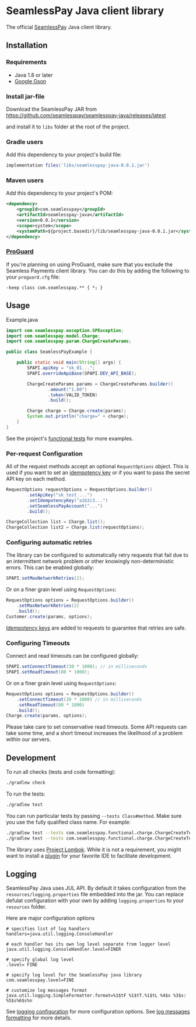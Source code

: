 # SeamlessPay Java client library

The official [SeamlessPay][seamlesspay] Java client library.

## Installation

### Requirements

- Java 1.8 or later
- [Google Gson][gson]

### Install jar-file

Download the SeamlessPay JAR from <https://github.com/seamlesspay/seamlesspay-java/releases/latest>

and install it to `libs` folder at the root of the project.

### Gradle users

Add this dependency to your project's build file:

```groovy
implementation files('libs/seamlesspay-java-0.0.1.jar')
```

### Maven users

Add this dependency to your project's POM:

```xml
<dependency>
    <groupId>com.seamlesspay</groupId>
    <artifactId>seamlesspay-java</artifactId>
    <version>0.0.1</version>
    <scope>system</scope>
    <systemPath>${project.basedir}/lib/seamlesspay-java-0.0.1.jar</systemPath>
</dependency>
```

### [ProGuard][proguard]

If you're planning on using ProGuard, make sure that you exclude the Seamless Payments
client library. You can do this by adding the following to your `proguard.cfg`
file:

```
-keep class com.seamlesspay.** { *; }
```

## Usage

Example.java

```java
import com.seamlesspay.exception.SPException;
import com.seamlesspay.model.Charge;
import com.seamlesspay.param.ChargeCreateParams;

public class SeamlessPayExample {

    public static void main(String[] args) {
        SPAPI.apiKey = "sk_01...";
        SPAPI.overrideApiBase(SPAPI.DEV_API_BASE);

        ChargeCreateParams params = ChargeCreateParams.builder()
                .amount("1.00")
                .token(VALID_TOKEN)
                .build();

        Charge charge = Charge.create(params);
        System.out.println("charge=" + charge);
    }
}
```

See the project's [functional tests][functional-tests] for more examples.

### Per-request Configuration

All of the request methods accept an optional `RequestOptions` object. This is
used if you want to set an [idempotency key][idempotency-keys] or if you want to pass the secret API
key on each method.

```java
RequestOptions requestOptions = RequestOptions.builder()
        .setApiKey("sk_test_...")
        .setIdempotencyKey("a1b2c3...")
        .setSeamlessPayAccount("...")
        .build();

ChargeCollection list = Charge.list();
ChargeCollection list2 = Charge.list(requestOptions);
```

### Configuring automatic retries

The library can be configured to automatically retry requests that fail due to
an intermittent network problem or other knowingly non-deterministic errors.
This can be enabled globally:

```java
SPAPI.setMaxNetworkRetries(2);
```

Or on a finer grain level using `RequestOptions`:

```java
RequestOptions options = RequestOptions.builder()
    .setMaxNetworkRetries(2)
    .build();
Customer.create(params, options);
```

[Idempotency keys][idempotency-keys] are added to requests to guarantee that
retries are safe.

### Configuring Timeouts

Connect and read timeouts can be configured globally:

```java
SPAPI.setConnectTimeout(30 * 1000); // in milliseconds
SPAPI.setReadTimeout(80 * 1000);
```

Or on a finer grain level using `RequestOptions`:

```java
RequestOptions options = RequestOptions.builder()
    .setConnectTimeout(30 * 1000) // in milliseconds
    .setReadTimeout(80 * 1000)
    .build();
Charge.create(params, options);
```

Please take care to set conservative read timeouts. Some API requests can take
some time, and a short timeout increases the likelihood of a problem within our
servers.

## Development

To run all checks (tests and code formatting):

```sh
./gradlew check
```

To run the tests:

```sh
./gradlew test
```

You can run particular tests by passing `--tests Class#method`. Make sure you
use the fully qualified class name. For example:

```sh
./gradlew test --tests com.seamlesspay.functional.charge.ChargeCreateTest
./gradlew test --tests com.seamlesspay.functional.charge.ChargeCreateTest.testCreatesChargeIfSuccess
```

The library uses [Project Lombok][lombok]. While it is not a requirement, you
might want to install a [plugin][lombok-plugins] for your favorite IDE to
facilitate development.


## Logging

SeamlessPay Java uses JUL API. By default it takes configuration from the `resources/logging.properties` file embedded into the jar.
You can replace defulat configuration with your own by adding `logging.properties` to your `resources` folder.

Here are major configuration options
```properties
# specifies list of log handlers
handlers=java.util.logging.ConsoleHandler

# each handler has its own log level separate from logger level
java.util.logging.ConsoleHandler.level=FINER

# specify global log level
.level= FINE

# specify log level for the SeamlessPay java library
com.seamlesspay.level=FINE

# customize log messages format
java.util.logging.SimpleFormatter.format=%1$tF %1$tT.%1$tL %4$s %3$s: %5$s%6$s%n
```
See [logging configuration] for more configuration options. See [log messages formatting] for more details.

[functional-tests]: https://github.com/seamlesspay/seamlesspay-java/tree/main/src/test/java/com/seamlesspay/functional
[gson]: https://github.com/google/gson
[idempotency-keys]: https://docs.seamlesspay.com/2020-08-01/#section/Idempotent-Requests
[lombok]: https://projectlombok.org
[lombok-plugins]: https://projectlombok.org/setup/overview
[proguard]: https://www.guardsquare.com/en/products/proguard
[seamlesspay]: https://seamlesspay.com
[logging configuration]: https://docs.oracle.com/cd/E57471_01/bigData.100/data_processing_bdd/src/rdp_logging_config.html
[log messages formatting]: https://docs.oracle.com/javase/7/docs/api/java/util/logging/SimpleFormatter.html#format(java.util.logging.LogRecord)
